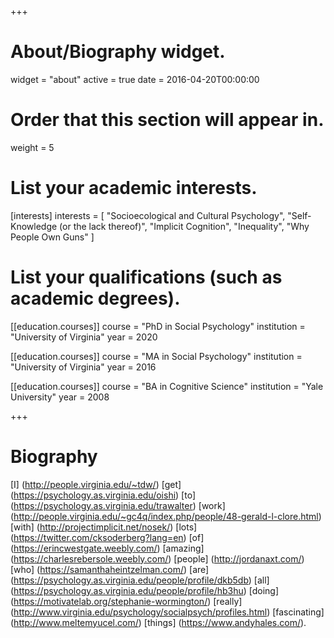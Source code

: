 +++
# About/Biography widget.
widget = "about"
active = true
date = 2016-04-20T00:00:00

# Order that this section will appear in.
weight = 5

# List your academic interests.
[interests]
  interests = [
    "Socioecological and Cultural Psychology",
    "Self-Knowledge (or the lack thereof)",
    "Implicit Cognition",
    "Inequality",
    "Why People Own Guns"
  ]

# List your qualifications (such as academic degrees).
[[education.courses]]
  course = "PhD in Social Psychology"
  institution = "University of Virginia"
  year = 2020

[[education.courses]]
  course = "MA in Social Psychology"
  institution = "University of Virginia"
  year = 2016

[[education.courses]]
  course = "BA in Cognitive Science"
  institution = "Yale University"
  year = 2008

 
+++

# Biography

[I] (http://people.virginia.edu/~tdw/) [get] (https://psychology.as.virginia.edu/oishi) [to] (https://psychology.as.virginia.edu/trawalter) [work] (http://people.virginia.edu/~gc4q/index.php/people/48-gerald-l-clore.html) [with] (http://projectimplicit.net/nosek/) [lots] (https://twitter.com/cksoderberg?lang=en) [of] (https://erincwestgate.weebly.com/) [amazing] (https://charlesrebersole.weebly.com/) [people] (http://jordanaxt.com/) [who] (https://samanthaheintzelman.com/) [are] (https://psychology.as.virginia.edu/people/profile/dkb5db) [all] (https://psychology.as.virginia.edu/people/profile/hb3hu) [doing] (https://motivatelab.org/stephanie-wormington/) [really] (http://www.virginia.edu/psychology/socialpsych/profiles.html) [fascinating] (http://www.meltemyucel.com/) [things] (https://www.andyhales.com/). 
